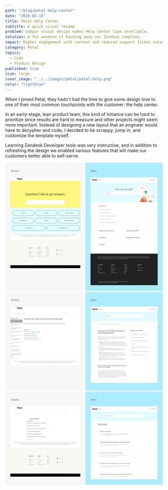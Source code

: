 ```yaml
---
path: "/blog/petal-help-center"
date: "2020-02-15"
title: Petal Help Center
subtitle: A quick visual revamp
problem: Subpar visual design makes Help Center look unreliable.
solution: A fun weekend of hacking away our Zendesk template.
impact: Higher engagement with content and reduced support ticket volumes.
category: Petal
topics:
  - Code
  - Product Design
published: true
size: large
cover_image: "../../images/petal/petal-help.png"
color: "lightblue"
---
```


When I joined Petal, they hadn't had the time to give some design love to one of their most common touchpoints with the customer: the help center.

In an early-stage, lean product team, this kind of initiative can be hard to prioritize since results are hard to measure and other projects might seem more important. Instead of designing a new layout that an engineer would have to decypher and code, I decided to be scrappy, jump in, and customize the template myself.

Learning Zendesk Developer tools was very instructive, and in addition to refreshing the design we enabled various features that will make our customers better able to self-serve.

![Home page before and after](../../images/petal/help-before-after-a.png)
![Home page before and after](../../images/petal/help-before-after-b.png)
![Home page before and after](../../images/petal/help-before-after-c.png)

